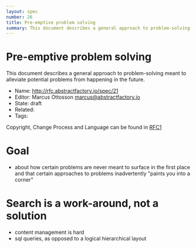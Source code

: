 ```yaml
---
layout: spec
number: 26
title: Pre-emptive problem solving
summary: This document describes a general approach to problem-solving meant to alleviate potential problems from happening in the future.
---
```

# Pre-emptive problem solving

This document describes a general approach to problem-solving meant to alleviate potential problems from happening in the future.

* Name: http://rfc.abstractfactory.io/spec/21
* Editor: Marcus Ottosson <marcus@abstractfactory.io>
* State: draft
* Related: 
* Tags: 

Copyright, Change Process and Language can be found in [RFC1][]

# Goal

- about how certain problems are never meant to surface in the first place and that certain approaches to problems inadvertently "paints you into a corner"

# Search is a work-around, not a solution

- content management is hard
- sql queries, as opposed to a logical hierarchical layout

[RFC1]: http://google.com
[Problem 1]: https://groups.google.com/forum/#!topic/camlistore/tL-DhGB8Ddg